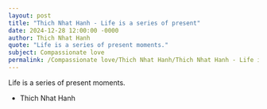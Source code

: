 ```yaml
---
layout: post
title: "Thich Nhat Hanh - Life is a series of present"
date: 2024-12-28 12:00:00 -0000
author: Thich Nhat Hanh
quote: "Life is a series of present moments."
subject: Compassionate love
permalink: /Compassionate love/Thich Nhat Hanh/Thich Nhat Hanh - Life is a series of present
---
```


Life is a series of present moments.

- Thich Nhat Hanh
